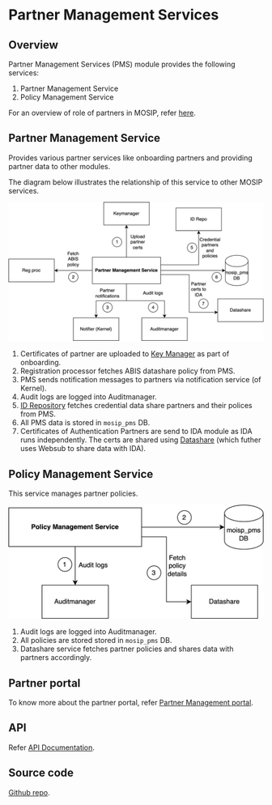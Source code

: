 # Partner Management Services

## Overview
Partner Management Services (PMS) module provides the following services:
1. Partner Management Service 
1. Policy Management Service

For an overview of role of partners in MOSIP, refer [here](partners.md).

## Partner Management Service 
Provides various partner services like onboarding partners and providing partner data to other modules. 

The diagram below illustrates the relationship of this service to other MOSIP services.

![](_images/pms.png)

1. Certificates of partner are uploaded to [Key Manager](keymanager.md) as part of onboarding.
2. Registration processor fetches ABIS datashare policy from PMS.
3. PMS sends notification messages to partners via notification service (of Kernel). 
4. Audit logs are logged into Auditmanager.
5. [ID Repository](id-repository.md) fetches credential data share partners and their polices from PMS.
6. All PMS data is stored in `mosip_pms` DB.
7. Certificates of Authentication Partners are send to IDA module as IDA runs independently.  The certs are shared using [Datashare](datashare.md) (which futher uses Websub to share data with IDA).

## Policy Management Service
This service manages partner policies. 

![](_images/policymanager.png)

1. Audit logs are logged into Auditmanager.
2. All policies are stored stored in `mosip_pms` DB.
3. Datashare service fetches partner policies and shares data with partners accordingly.

## Partner portal
To know more about the partner portal, refer [Partner Management portal](partner-management-portal.md).

## API
Refer [API Documentation](https://mosip.github.io/documentation/release-1.2.0/release-1.2.0.html).

## Source code 
[Github repo](https://github.com/mosip/partner-management-services/tree/release-1.2.0).





